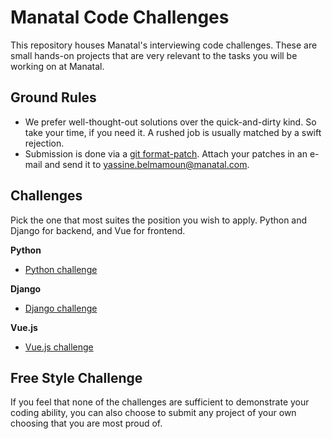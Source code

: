 # Manatal Code Challenges

This repository houses Manatal's interviewing code challenges. These are small hands-on
projects that are very relevant to the tasks you will be working on at Manatal.


## Ground Rules

* We prefer well-thought-out solutions over the quick-and-dirty kind. So take your time,
  if you need it. A rushed job is usually matched by a swift rejection.
* Submission is done via a [git format-patch](https://git-scm.com/docs/git-format-patch). Attach
  your patches in an e-mail and send it to [yassine.belmamoun@manatal.com](mailto:yassine.belmamoun@manatal.com).


## Challenges

Pick the one that most suites the position you wish to apply. Python and Django for backend, and Vue for frontend.

**Python**

* [Python challenge](python/)

**Django**

* [Django challenge](django/)

**Vue.js**

* [Vue.js challenge](vue/)


## Free Style Challenge

If you feel that none of the challenges are sufficient to demonstrate your coding ability,
you can also choose to submit any project of your own choosing that you are most proud of.
